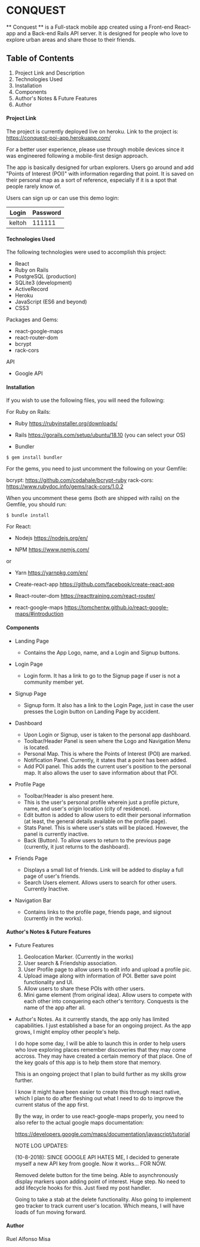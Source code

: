 # CONQUEST #

** Conquest ** is a Full-stack mobile app created using a Front-end React-app and a Back-end Rails API server. It is designed for people who love to explore urban areas and share those to their friends. 

## Table of Contents ## 

1. Project Link and Description 
1. Technologies Used
1. Installation 
1. Components 
1. Author's Notes & Future Features 
1. Author

#### Project Link ####

The project is currently deployed live on heroku. Link to the project is: https://conquest-poi-app.herokuapp.com/ 

For a better user experience, please use through mobile devices since it was engineered following a mobile-first design approach. 

The app is basically designed for urban explorers. Users go around and add "Points of Interest (POI)" with information regarding that point. It is saved on their personal map as a sort of reference, especially if it is a spot that people rarely know of. 

Users can sign up or can use this demo login:

Login       | Password
------------|----------
keltoh      | 111111

#### Technologies Used ####

The following technologies were used to accomplish this project: 

* React 
* Ruby on Rails
* PostgreSQL (production)
* SQLite3 (development)
* ActiveRecord
* Heroku
* JavaScript (ES6 and beyond)
* CSS3

Packages and Gems:

* react-google-maps
* react-router-dom
* bcrypt
* rack-cors

API

* Google API

#### Installation ####

If you wish to use the following files, you will need the following:

For Ruby on Rails:

* Ruby
https://rubyinstaller.org/downloads/

* Rails
https://gorails.com/setup/ubuntu/18.10 (you can select your OS)

* Bundler
``` {r engine='sh'}
$ gem install bundler
```

For the gems, you need to just uncomment the following on your Gemfile: 

bcrypt: https://github.com/codahale/bcrypt-ruby
rack-cors: https://www.rubydoc.info/gems/rack-cors/1.0.2

When you uncomment these gems (both are shipped with rails) on the Gemfile, you should run:
``` {r engine='sh'}
$ bundle install
```

For React: 

* Nodejs 
https://nodejs.org/en/

* NPM 
https://www.npmjs.com/    

or 

* Yarn 
https://yarnpkg.com/en/

* Create-react-app
https://github.com/facebook/create-react-app

* React-router-dom
https://reacttraining.com/react-router/

* react-google-maps
https://tomchentw.github.io/react-google-maps/#introduction


#### Components ####

* Landing Page 
  * Contains the App Logo, name, and a Login and Signup buttons.

* Login Page 
  * Login form. It has a link to go to the Signup page if user is not a community member yet. 

* Signup Page 
  * Signup form. It also has a link to the Login Page, just in case the user presses the Login button on Landing Page by accident. 

* Dashboard
  * Upon Login or Signup, user is taken to the personal app dashboard.
  * Toolbar/Header Panel is seen where the Logo and Navigation Menu is located. 
  * Personal Map. This is where the Points of Interest (POI) are marked. 
  * Notification Panel. Currently, it states that a point has been added.
  * Add POI panel. This adds the current user's position to the personal map. It also allows the user to save information about that POI. 

* Profile Page 
  * Toolbar/Header is also present here. 
  * This is the user's personal profile wherein just a profile picture, name, and user's origin location (city of residence).
  * Edit button is added to allow users to edit their personal information (at least, the general details available on the profile page).
  * Stats Panel. This is where user's stats will be placed. However, the panel is currently inactive. 
  * Back (Button). To allow users to return to the previous page (currently, it just returns to the dashboard).

* Friends Page 
  * Displays a small list of friends. Link will be added to display a full page of user's friends. 
  * Search Users element. Allows users to search for other users. Currently Inactive. 

* Navigation Bar 
  * Contains links to the profile page, friends page, and signout (currently in the works).

#### Author's Notes & Future Features ####

* Future Features 
  1. Geolocation Marker. (Currently in the works)
  1. User search & Friendship association. 
  1. User Profile page to allow users to edit info and upload a profile pic. 
  1. Upload image along with information of POI. Better save point functionality and UI. 
  1. Allow users to share these POIs with other users.
  1. Mini game element (from original idea). Allow users to compete with each other into conquering each other's territory. Conquests is the name of the app after all. 

* Author's Notes.
  As it currently stands, the app only has limited capabilities. I just established a base for an ongoing project. As the app grows, I might employ other people's help. 

  I do hope some day, I will be able to launch this in order to help users who love exploring places remember discoveries that they may come accross. They may have created a certain memory of that place. One of the key goals of this app is to help them store that memory.

  This is an ongoing project that I plan to build further as my skills grow further. 

  I know it might have been easier to create this through react native, which I plan to do after fleshing out what I need to do to improve the current status of the app first. 

  By the way, in order to use react-google-maps properly, you need to also refer to the actual google maps documentation: 

  https://developers.google.com/maps/documentation/javascript/tutorial


  NOTE LOG UPDATES:

  (10-8-2018): SINCE GOOGLE API HATES ME, I decided to generate myself a new API key from google. Now it works... FOR NOW. 

  Removed delete button for the time being. 
  Able to asynchronously display markers upon adding point of interest. Huge step. No need to add lifecycle hooks for this. Just fixed my post handler. 

  Going to take a stab at the delete functionality. Also going to implement geo tracker to track current user's location. Which means, I will have loads of fun moving forward.  

  
#### Author ####

Ruel Alfonso Misa